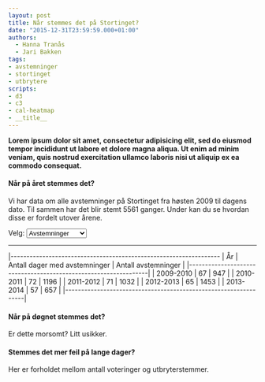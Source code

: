 ```yaml
---
layout: post
title: Når stemmes det på Stortinget?
date: "2015-12-31T23:59:59.000+01:00"
authors:
  - Hanna Tranås
  - Jari Bakken
tags:
- avstemninger
- stortinget
- utbrytere
scripts:
- d3
- c3
- cal-heatmap
- __title__
---
```


**Lorem ipsum dolor sit amet, consectetur adipisicing elit, sed do eiusmod tempor incididunt ut labore et dolore magna aliqua. Ut enim ad minim veniam, quis nostrud exercitation ullamco laboris nisi ut aliquip ex ea commodo consequat.**

#### Når på året stemmes det?

Vi har data om alle avstemninger på Stortinget fra høsten 2009 til dagens dato. Til sammen har det blir stemt 5561 ganger. Under kan du se hvordan disse er fordelt utover årene.

Velg: <select id="nar-stemmes-det-pa-stortinget-calendar-select"><option>Avstemninger</option><option>Utbryterstemmer</option></select>

<div id="nar-stemmes-det-pa-stortinget-calendar"></div>
<hr>

|------------------------------------------------------------------
| År        | Antall dager med avstemninger | Antall avstemninger |
|-----------------------------------------------------------------|
| 2009-2010 | 67                            | 947                 |
| 2010-2011 | 72                            | 1196                |
| 2011-2012 | 71                            | 1032                |
| 2012-2013 | 65                            | 1453                |
| 2013-2014 | 57                            | 657                 |
|-----------------------------------------------------------------|

<div id="nar-stemmes-det-pa-stortinget-day-counts"></div>

#### Når på døgnet stemmes det?

Er dette morsomt? Litt usikker.

<div id="nar-stemmes-det-pa-stortinget-hours"></div>

#### Stemmes det mer feil på lange dager?

Her er forholdet mellom antall voteringer og utbryterstemmer.

<div id="nar-stemmes-det-pa-stortinget-scatter"></div>




